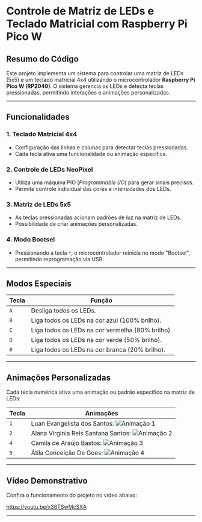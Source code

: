 # Controle de Matriz de LEDs e Teclado Matricial com Raspberry Pi Pico W

## Resumo do Código

Este projeto implementa um sistema para controlar uma matriz de LEDs (5x5) e um teclado matricial 4x4 utilizando o microcontrolador **Raspberry Pi Pico W (RP2040)**. O sistema gerencia os LEDs e detecta teclas pressionadas, permitindo interações e animações personalizadas.

---

## Funcionalidades

### **1. Teclado Matricial 4x4**
- Configuração das linhas e colunas para detectar teclas pressionadas.
- Cada tecla ativa uma funcionalidade ou animação específica.

### **2. Controle de LEDs NeoPixel**
- Utiliza uma máquina PIO (*Programmable I/O*) para gerar sinais precisos.
- Permite controle individual das cores e intensidades dos LEDs.

### **3. Matriz de LEDs 5x5**
- As teclas pressionadas acionam padrões de luz na matriz de LEDs.
- Possibilidade de criar animações personalizadas.

### **4. Modo Bootsel**
- Pressionando a tecla `*`, o microcontrolador reinicia no modo "Bootsel", permitindo reprogramação via USB.

---

## Modos Especiais

| **Tecla** | **Função**                                     |
|-----------|-----------------------------------------------|
| `A`       | Desliga todos os LEDs.                       |
| `B`       | Liga todos os LEDs na cor azul (100% brilho).|
| `C`       | Liga todos os LEDs na cor vermelha (80% brilho).|
| `D`       | Liga todos os LEDs na cor verde (50% brilho).|
| `#`       | Liga todos os LEDs na cor branca (20% brilho).|

---

## Animações Personalizadas

Cada tecla numérica ativa uma animação ou padrão específico na matriz de LEDs:

| **Tecla** | **Animações**                 |
|-----------|-----------------------------------------------|
| `1`       | Luan Evangelista dos Santos: ![Animação 1](https://github.com/user-attachments/assets/3bba530f-5f10-427a-ab4b-19f75a42a7da) |
| `2`       | Alana Virginia Reis Santana Santos: ![Animação 2](https://github.com/user-attachments/assets/a202537c-482c-46b8-9542-b2731cbc8314)  |
| `4`       | Camila de Araújo Bastos: ![Animação 3](https://github.com/user-attachments/assets/ad4411ef-748a-42c8-8437-78a35006b83a)  |
| `5`       | Átila Conceição De Goes: ![Animação 4](https://github.com/user-attachments/assets/b96f293d-266d-4c6d-ad93-ab8735414c1f)|

---
## Vídeo Demonstrativo

Confira o funcionamento do projeto no vídeo abaixo:  

https://youtu.be/x38TSwMcSXA

---
